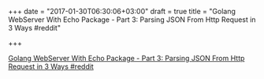 +++
date = "2017-01-30T06:30:06+03:00"
draft = true
title = "Golang WebServer With Echo Package - Part 3: Parsing JSON From Http Request in 3 Ways  #reddit"

+++

<p><a href="https://t.co/FePHJ0xQao">Golang WebServer With Echo Package - Part 3: Parsing JSON From Http Request in 3 Ways  #reddit</a></p>
